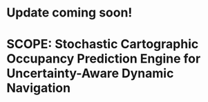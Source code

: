 # Update coming soon!
# SCOPE: Stochastic Cartographic Occupancy Prediction Engine for Uncertainty-Aware Dynamic Navigation
